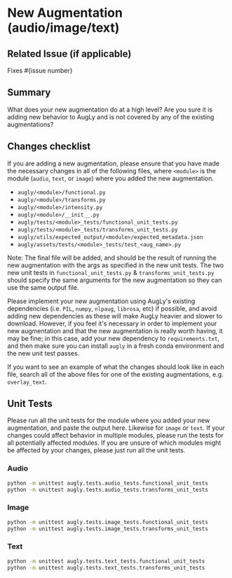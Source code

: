 # New Augmentation (audio/image/text)

## Related Issue (if applicable)
Fixes #{issue number}

## Summary
What does your new augmentation do at a high level? Are you sure it is adding new behavior to AugLy and is not covered by any of the existing augmentations?

## Changes checklist
If you are adding a new augmentation, please ensure that you have made the necessary changes in all of the following files, where `<module>` is the module (`audio`, `text`, or `image`) where you added the new augmentation.
- `augly/<module>/functional.py`
- `augly/<module>/transforms.py`
- `augly/<module>/intensity.py`
- `augly/<module>/__init__.py`
- `augly/tests/<module>_tests/functional_unit_tests.py`
- `augly/tests/<module>_tests/transforms_unit_tests.py`
- `augly/utils/expected_output/<module>/expected_metadata.json`
- `augly/assets/tests/<module>_tests/test_<aug_name>.py`

Note: The final file will be added, and should be the result of running the new augmentation with the args as specified in the new unit tests. The two new unit tests in `functional_unit_tests.py` & `transforms_unit_tests.py` should specify the same arguments for the new augmentation so they can use the same output file.

Please implement your new augmentation using AugLy's existing dependencies (i.e. `PIL`, `numpy`, `nlpaug`, `librosa`, etc) if possible, and avoid adding new dependencies as these will make AugLy heavier and slower to download. However, if you feel it's necessary in order to implement your new augmentation and that the new augmentation is really worth having, it may be fine; in this case, add your new dependency to `requirements.txt`, and then make sure you can install `augly` in a fresh conda environment and the new unit test passes.

If you want to see an example of what the changes should look like in each file, search all of the above files for one of the existing augmentations, e.g. `overlay_text`.

## Unit Tests
Please run all the unit tests for the module where you added your new augmentation, and paste the output here. Likewise for `image` or `text`. If your changes could affect behavior in multiple modules, please run the tests for all potentially affected modules. If you are unsure of which modules might be affected by your changes, please just run all the unit tests.

### Audio
```bash
python -m unittest augly.tests.audio_tests.functional_unit_tests
python -m unittest augly.tests.audio_tests.transforms_unit_tests
```

### Image
```bash
python -m unittest augly.tests.image_tests.functional_unit_tests
python -m unittest augly.tests.image_tests.transforms_unit_tests
```

### Text
```bash
python -m unittest augly.tests.text_tests.functional_unit_tests
python -m unittest augly.tests.text_tests.transforms_unit_tests
```
